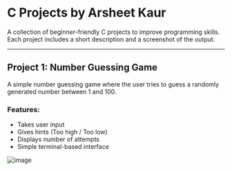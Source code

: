 # C Projects by Arsheet Kaur

A collection of beginner-friendly C projects to improve programming skills. Each project includes a short description and a screenshot of the output.

---

## Project 1: Number Guessing Game

A simple number guessing game where the user tries to guess a randomly generated number between 1 and 100.

### Features:
- Takes user input
- Gives hints (Too high / Too low)
- Displays number of attempts
- Simple terminal-based interface


![image](https://github.com/user-attachments/assets/09647e77-8198-4230-add2-5b8a9b6c8c62)
